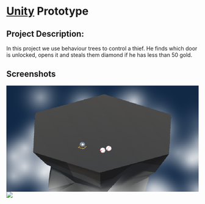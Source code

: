 # [Unity](https://unity.com/) Prototype

## Project Description:
In this project we use behaviour trees to control a thief. 
He finds which door is unlocked, 
opens it and steals them diamond if he has less than 50 gold. 
## Screenshots


<img src='Screenshot.PNG' align="right" width=960>
<img src='demo.gif' >

